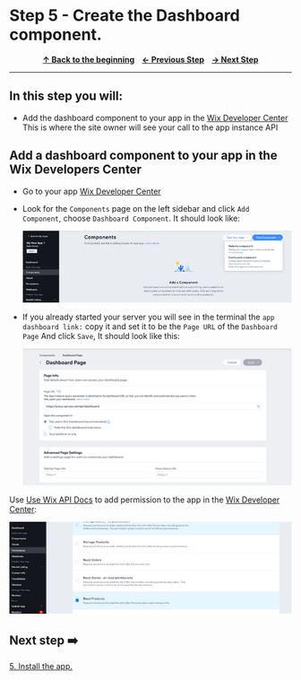 # Step 5 - Create the Dashboard component.

<p align="center">
  <strong>
    <a href="../README.md#steps"> ↑ Back to the beginning</a>&nbsp;&nbsp;&nbsp;
    <a href="03-OAuth.md"> ← Previous Step</a>&nbsp;&nbsp;&nbsp;
    <a href="05-app-in-action.md"> → Next Step</a>
  </strong>
</p>
<hr/>

## In this step you will:

 * Add the dashboard component to your app in the [Wix Developer Center][wix-dev-center] This is where the site owner will see your call to the
 app instance API
 
 


    

## Add a dashboard component to your app in the Wix Developers Center
-   Go to your app [Wix Developer Center][wix-dev-center]
-   Look for the `Components` page on the left sidebar and click `Add Component`, choose `Dashboard Component`. It should look like:

    ![wix development site](../images/add-component.jpg?raw=true)
-   If you already started your server you will see in the terminal the `app dashboard link:` copy it and set it to be the `Page URL` of the `Dashboard Page`
    And click `Save`, It should look like this:

    ![wix development site](../images/dashboard-new.jpg?raw=true)

Use [Use Wix API Docs][wix-docs] to add permission to the app in the [Wix Developer Center][wix-dev-center]:

![wix development site](../images/Read-products.jpg?raw=true)

## Next step ➡️

[5. Install the app.][step05]

[wix-docs]: https://dev.wix.com/api/rest/getting-started
[gh-back]: ../README.md#steps
[step05]: 05-app-in-action.md
[wix-dev-center]: https://dev.wix.com
